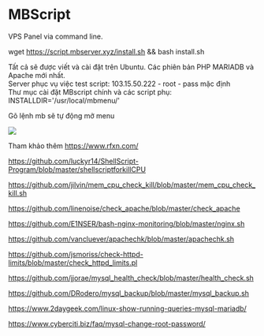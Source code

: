 # MBScript
VPS Panel via command line.

wget https://script.mbserver.xyz/install.sh && bash install.sh

Tất cả sẽ được viết và cài đặt trên Ubuntu. Các phiên bản PHP MARIADB và Apache mới nhất.
<br />
Server phục vụ việc test script: 103.15.50.222 - root - pass mặc định
<br />
Thư mục cài đặt MBscript chính và các script phụ: <br />
INSTALLDIR='/usr/local/mbmenu/'

Gõ lệnh mb sẽ tự động mở menu

<img src="https://file.matbao.support/system/data/default_home_folder/Hinh/NamLT/putty_1KwHBNMnnq.png">

Tham khảo thêm 
https://www.rfxn.com/

https://github.com/luckyr14/ShellScript-Program/blob/master/shellscriptforkillCPU

https://github.com/jilvin/mem_cpu_check_kill/blob/master/mem_cpu_check_kill.sh

https://github.com/linenoise/check_apache/blob/master/check_apache

https://github.com/E1NSER/bash-nginx-monitoring/blob/master/nginx.sh

https://github.com/vancluever/apachechk/blob/master/apachechk.sh

https://github.com/jsmoriss/check-httpd-limits/blob/master/check_httpd_limits.pl

https://github.com/jjorae/mysql_health_check/blob/master/health_check.sh

https://github.com/DRodero/mysql_backup/blob/master/mysql_backup.sh

https://www.2daygeek.com/linux-show-running-queries-mysql-mariadb/

https://www.cyberciti.biz/faq/mysql-change-root-password/
